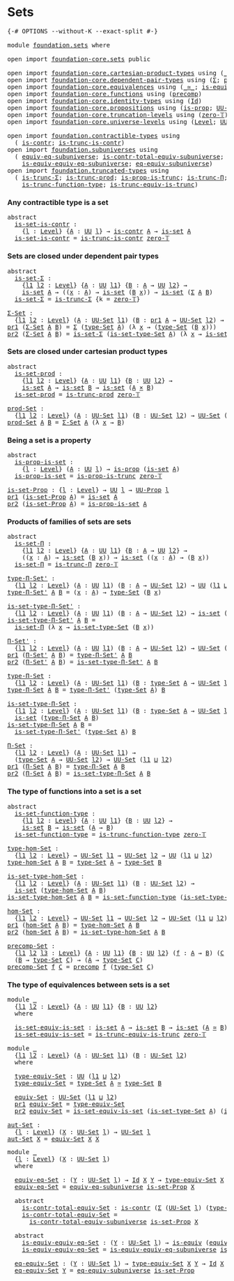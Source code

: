 # Sets

<pre class="Agda"><a id="17" class="Symbol">{-#</a> <a id="21" class="Keyword">OPTIONS</a> <a id="29" class="Pragma">--without-K</a> <a id="41" class="Pragma">--exact-split</a> <a id="55" class="Symbol">#-}</a>

<a id="60" class="Keyword">module</a> <a id="67" href="foundation.sets.html" class="Module">foundation.sets</a> <a id="83" class="Keyword">where</a>

<a id="90" class="Keyword">open</a> <a id="95" class="Keyword">import</a> <a id="102" href="foundation-core.sets.html" class="Module">foundation-core.sets</a> <a id="123" class="Keyword">public</a>

<a id="131" class="Keyword">open</a> <a id="136" class="Keyword">import</a> <a id="143" href="foundation-core.cartesian-product-types.html" class="Module">foundation-core.cartesian-product-types</a> <a id="183" class="Keyword">using</a> <a id="189" class="Symbol">(</a><a id="190" href="foundation-core.cartesian-product-types.html#577" class="Function Operator">_×_</a><a id="193" class="Symbol">)</a>
<a id="195" class="Keyword">open</a> <a id="200" class="Keyword">import</a> <a id="207" href="foundation-core.dependent-pair-types.html" class="Module">foundation-core.dependent-pair-types</a> <a id="244" class="Keyword">using</a> <a id="250" class="Symbol">(</a><a id="251" href="foundation-core.dependent-pair-types.html#502" class="Record">Σ</a><a id="252" class="Symbol">;</a> <a id="254" href="foundation-core.dependent-pair-types.html#575" class="InductiveConstructor">pair</a><a id="258" class="Symbol">;</a> <a id="260" href="foundation-core.dependent-pair-types.html#592" class="Field">pr1</a><a id="263" class="Symbol">;</a> <a id="265" href="foundation-core.dependent-pair-types.html#604" class="Field">pr2</a><a id="268" class="Symbol">)</a>
<a id="270" class="Keyword">open</a> <a id="275" class="Keyword">import</a> <a id="282" href="foundation-core.equivalences.html" class="Module">foundation-core.equivalences</a> <a id="311" class="Keyword">using</a> <a id="317" class="Symbol">(</a><a id="318" href="foundation-core.equivalences.html#1607" class="Function Operator">_≃_</a><a id="321" class="Symbol">;</a> <a id="323" href="foundation-core.equivalences.html#1542" class="Function">is-equiv</a><a id="331" class="Symbol">)</a>
<a id="333" class="Keyword">open</a> <a id="338" class="Keyword">import</a> <a id="345" href="foundation-core.functions.html" class="Module">foundation-core.functions</a> <a id="371" class="Keyword">using</a> <a id="377" class="Symbol">(</a><a id="378" href="foundation-core.functions.html#925" class="Function">precomp</a><a id="385" class="Symbol">)</a>
<a id="387" class="Keyword">open</a> <a id="392" class="Keyword">import</a> <a id="399" href="foundation-core.identity-types.html" class="Module">foundation-core.identity-types</a> <a id="430" class="Keyword">using</a> <a id="436" class="Symbol">(</a><a id="437" href="foundation-core.identity-types.html#641" class="Datatype">Id</a><a id="439" class="Symbol">)</a>
<a id="441" class="Keyword">open</a> <a id="446" class="Keyword">import</a> <a id="453" href="foundation-core.propositions.html" class="Module">foundation-core.propositions</a> <a id="482" class="Keyword">using</a> <a id="488" class="Symbol">(</a><a id="489" href="foundation-core.propositions.html#1246" class="Function">is-prop</a><a id="496" class="Symbol">;</a> <a id="498" href="foundation-core.propositions.html#1322" class="Function">UU-Prop</a><a id="505" class="Symbol">)</a>
<a id="507" class="Keyword">open</a> <a id="512" class="Keyword">import</a> <a id="519" href="foundation-core.truncation-levels.html" class="Module">foundation-core.truncation-levels</a> <a id="553" class="Keyword">using</a> <a id="559" class="Symbol">(</a><a id="560" href="foundation-core.truncation-levels.html#479" class="Function">zero-𝕋</a><a id="566" class="Symbol">)</a>
<a id="568" class="Keyword">open</a> <a id="573" class="Keyword">import</a> <a id="580" href="foundation-core.universe-levels.html" class="Module">foundation-core.universe-levels</a> <a id="612" class="Keyword">using</a> <a id="618" class="Symbol">(</a><a id="619" href="Agda.Primitive.html#597" class="Postulate">Level</a><a id="624" class="Symbol">;</a> <a id="626" href="foundation-core.universe-levels.html#222" class="Primitive">UU</a><a id="628" class="Symbol">;</a> <a id="630" href="Agda.Primitive.html#810" class="Primitive Operator">_⊔_</a><a id="633" class="Symbol">)</a>

<a id="636" class="Keyword">open</a> <a id="641" class="Keyword">import</a> <a id="648" href="foundation.contractible-types.html" class="Module">foundation.contractible-types</a> <a id="678" class="Keyword">using</a>
  <a id="686" class="Symbol">(</a> <a id="688" href="foundation-core.contractible-types.html#925" class="Function">is-contr</a><a id="696" class="Symbol">;</a> <a id="698" href="foundation.contractible-types.html#2948" class="Function">is-trunc-is-contr</a><a id="715" class="Symbol">)</a>
<a id="717" class="Keyword">open</a> <a id="722" class="Keyword">import</a> <a id="729" href="foundation.subuniverses.html" class="Module">foundation.subuniverses</a> <a id="753" class="Keyword">using</a>
  <a id="761" class="Symbol">(</a> <a id="763" href="foundation.subuniverses.html#2900" class="Function">equiv-eq-subuniverse</a><a id="783" class="Symbol">;</a> <a id="785" href="foundation.subuniverses.html#3106" class="Function">is-contr-total-equiv-subuniverse</a><a id="817" class="Symbol">;</a>
    <a id="823" href="foundation.subuniverses.html#3486" class="Function">is-equiv-equiv-eq-subuniverse</a><a id="852" class="Symbol">;</a> <a id="854" href="foundation.subuniverses.html#3843" class="Function">eq-equiv-subuniverse</a><a id="874" class="Symbol">)</a>
<a id="876" class="Keyword">open</a> <a id="881" class="Keyword">import</a> <a id="888" href="foundation.truncated-types.html" class="Module">foundation.truncated-types</a> <a id="915" class="Keyword">using</a>
  <a id="923" class="Symbol">(</a> <a id="925" href="foundation-core.truncated-types.html#5519" class="Function">is-trunc-Σ</a><a id="935" class="Symbol">;</a> <a id="937" href="foundation-core.truncated-types.html#6812" class="Function">is-trunc-prod</a><a id="950" class="Symbol">;</a> <a id="952" href="foundation.truncated-types.html#4327" class="Function">is-prop-is-trunc</a><a id="968" class="Symbol">;</a> <a id="970" href="foundation.truncated-types.html#1411" class="Function">is-trunc-Π</a><a id="980" class="Symbol">;</a>
    <a id="986" href="foundation.truncated-types.html#3294" class="Function">is-trunc-function-type</a><a id="1008" class="Symbol">;</a> <a id="1010" href="foundation.truncated-types.html#4898" class="Function">is-trunc-equiv-is-trunc</a><a id="1033" class="Symbol">)</a>
</pre>
### Any contractible type is a set

<pre class="Agda"><a id="1084" class="Keyword">abstract</a>
  <a id="is-set-is-contr"></a><a id="1095" href="foundation.sets.html#1095" class="Function">is-set-is-contr</a> <a id="1111" class="Symbol">:</a>
    <a id="1117" class="Symbol">{</a><a id="1118" href="foundation.sets.html#1118" class="Bound">l</a> <a id="1120" class="Symbol">:</a> <a id="1122" href="Agda.Primitive.html#597" class="Postulate">Level</a><a id="1127" class="Symbol">}</a> <a id="1129" class="Symbol">{</a><a id="1130" href="foundation.sets.html#1130" class="Bound">A</a> <a id="1132" class="Symbol">:</a> <a id="1134" href="foundation-core.universe-levels.html#222" class="Primitive">UU</a> <a id="1137" href="foundation.sets.html#1118" class="Bound">l</a><a id="1138" class="Symbol">}</a> <a id="1140" class="Symbol">→</a> <a id="1142" href="foundation-core.contractible-types.html#925" class="Function">is-contr</a> <a id="1151" href="foundation.sets.html#1130" class="Bound">A</a> <a id="1153" class="Symbol">→</a> <a id="1155" href="foundation-core.sets.html#1099" class="Function">is-set</a> <a id="1162" href="foundation.sets.html#1130" class="Bound">A</a>
  <a id="1166" href="foundation.sets.html#1095" class="Function">is-set-is-contr</a> <a id="1182" class="Symbol">=</a> <a id="1184" href="foundation.contractible-types.html#2948" class="Function">is-trunc-is-contr</a> <a id="1202" href="foundation-core.truncation-levels.html#479" class="Function">zero-𝕋</a>
</pre>
### Sets are closed under dependent pair types

<pre class="Agda"><a id="1270" class="Keyword">abstract</a>
  <a id="is-set-Σ"></a><a id="1281" href="foundation.sets.html#1281" class="Function">is-set-Σ</a> <a id="1290" class="Symbol">:</a>
    <a id="1296" class="Symbol">{</a><a id="1297" href="foundation.sets.html#1297" class="Bound">l1</a> <a id="1300" href="foundation.sets.html#1300" class="Bound">l2</a> <a id="1303" class="Symbol">:</a> <a id="1305" href="Agda.Primitive.html#597" class="Postulate">Level</a><a id="1310" class="Symbol">}</a> <a id="1312" class="Symbol">{</a><a id="1313" href="foundation.sets.html#1313" class="Bound">A</a> <a id="1315" class="Symbol">:</a> <a id="1317" href="foundation-core.universe-levels.html#222" class="Primitive">UU</a> <a id="1320" href="foundation.sets.html#1297" class="Bound">l1</a><a id="1322" class="Symbol">}</a> <a id="1324" class="Symbol">{</a><a id="1325" href="foundation.sets.html#1325" class="Bound">B</a> <a id="1327" class="Symbol">:</a> <a id="1329" href="foundation.sets.html#1313" class="Bound">A</a> <a id="1331" class="Symbol">→</a> <a id="1333" href="foundation-core.universe-levels.html#222" class="Primitive">UU</a> <a id="1336" href="foundation.sets.html#1300" class="Bound">l2</a><a id="1338" class="Symbol">}</a> <a id="1340" class="Symbol">→</a>
    <a id="1346" href="foundation-core.sets.html#1099" class="Function">is-set</a> <a id="1353" href="foundation.sets.html#1313" class="Bound">A</a> <a id="1355" class="Symbol">→</a> <a id="1357" class="Symbol">((</a><a id="1359" href="foundation.sets.html#1359" class="Bound">x</a> <a id="1361" class="Symbol">:</a> <a id="1363" href="foundation.sets.html#1313" class="Bound">A</a><a id="1364" class="Symbol">)</a> <a id="1366" class="Symbol">→</a> <a id="1368" href="foundation-core.sets.html#1099" class="Function">is-set</a> <a id="1375" class="Symbol">(</a><a id="1376" href="foundation.sets.html#1325" class="Bound">B</a> <a id="1378" href="foundation.sets.html#1359" class="Bound">x</a><a id="1379" class="Symbol">))</a> <a id="1382" class="Symbol">→</a> <a id="1384" href="foundation-core.sets.html#1099" class="Function">is-set</a> <a id="1391" class="Symbol">(</a><a id="1392" href="foundation-core.dependent-pair-types.html#502" class="Record">Σ</a> <a id="1394" href="foundation.sets.html#1313" class="Bound">A</a> <a id="1396" href="foundation.sets.html#1325" class="Bound">B</a><a id="1397" class="Symbol">)</a>
  <a id="1401" href="foundation.sets.html#1281" class="Function">is-set-Σ</a> <a id="1410" class="Symbol">=</a> <a id="1412" href="foundation-core.truncated-types.html#5519" class="Function">is-trunc-Σ</a> <a id="1423" class="Symbol">{</a><a id="1424" class="Argument">k</a> <a id="1426" class="Symbol">=</a> <a id="1428" href="foundation-core.truncation-levels.html#479" class="Function">zero-𝕋</a><a id="1434" class="Symbol">}</a>

<a id="Σ-Set"></a><a id="1437" href="foundation.sets.html#1437" class="Function">Σ-Set</a> <a id="1443" class="Symbol">:</a>
  <a id="1447" class="Symbol">{</a><a id="1448" href="foundation.sets.html#1448" class="Bound">l1</a> <a id="1451" href="foundation.sets.html#1451" class="Bound">l2</a> <a id="1454" class="Symbol">:</a> <a id="1456" href="Agda.Primitive.html#597" class="Postulate">Level</a><a id="1461" class="Symbol">}</a> <a id="1463" class="Symbol">(</a><a id="1464" href="foundation.sets.html#1464" class="Bound">A</a> <a id="1466" class="Symbol">:</a> <a id="1468" href="foundation-core.sets.html#1177" class="Function">UU-Set</a> <a id="1475" href="foundation.sets.html#1448" class="Bound">l1</a><a id="1477" class="Symbol">)</a> <a id="1479" class="Symbol">(</a><a id="1480" href="foundation.sets.html#1480" class="Bound">B</a> <a id="1482" class="Symbol">:</a> <a id="1484" href="foundation-core.dependent-pair-types.html#592" class="Field">pr1</a> <a id="1488" href="foundation.sets.html#1464" class="Bound">A</a> <a id="1490" class="Symbol">→</a> <a id="1492" href="foundation-core.sets.html#1177" class="Function">UU-Set</a> <a id="1499" href="foundation.sets.html#1451" class="Bound">l2</a><a id="1501" class="Symbol">)</a> <a id="1503" class="Symbol">→</a> <a id="1505" href="foundation-core.sets.html#1177" class="Function">UU-Set</a> <a id="1512" class="Symbol">(</a><a id="1513" href="foundation.sets.html#1448" class="Bound">l1</a> <a id="1516" href="Agda.Primitive.html#810" class="Primitive Operator">⊔</a> <a id="1518" href="foundation.sets.html#1451" class="Bound">l2</a><a id="1520" class="Symbol">)</a>
<a id="1522" href="foundation-core.dependent-pair-types.html#592" class="Field">pr1</a> <a id="1526" class="Symbol">(</a><a id="1527" href="foundation.sets.html#1437" class="Function">Σ-Set</a> <a id="1533" href="foundation.sets.html#1533" class="Bound">A</a> <a id="1535" href="foundation.sets.html#1535" class="Bound">B</a><a id="1536" class="Symbol">)</a> <a id="1538" class="Symbol">=</a> <a id="1540" href="foundation-core.dependent-pair-types.html#502" class="Record">Σ</a> <a id="1542" class="Symbol">(</a><a id="1543" href="foundation-core.sets.html#1291" class="Function">type-Set</a> <a id="1552" href="foundation.sets.html#1533" class="Bound">A</a><a id="1553" class="Symbol">)</a> <a id="1555" class="Symbol">(λ</a> <a id="1558" href="foundation.sets.html#1558" class="Bound">x</a> <a id="1560" class="Symbol">→</a> <a id="1562" class="Symbol">(</a><a id="1563" href="foundation-core.sets.html#1291" class="Function">type-Set</a> <a id="1572" class="Symbol">(</a><a id="1573" href="foundation.sets.html#1535" class="Bound">B</a> <a id="1575" href="foundation.sets.html#1558" class="Bound">x</a><a id="1576" class="Symbol">)))</a>
<a id="1580" href="foundation-core.dependent-pair-types.html#604" class="Field">pr2</a> <a id="1584" class="Symbol">(</a><a id="1585" href="foundation.sets.html#1437" class="Function">Σ-Set</a> <a id="1591" href="foundation.sets.html#1591" class="Bound">A</a> <a id="1593" href="foundation.sets.html#1593" class="Bound">B</a><a id="1594" class="Symbol">)</a> <a id="1596" class="Symbol">=</a> <a id="1598" href="foundation.sets.html#1281" class="Function">is-set-Σ</a> <a id="1607" class="Symbol">(</a><a id="1608" href="foundation-core.sets.html#1342" class="Function">is-set-type-Set</a> <a id="1624" href="foundation.sets.html#1591" class="Bound">A</a><a id="1625" class="Symbol">)</a> <a id="1627" class="Symbol">(λ</a> <a id="1630" href="foundation.sets.html#1630" class="Bound">x</a> <a id="1632" class="Symbol">→</a> <a id="1634" href="foundation-core.sets.html#1342" class="Function">is-set-type-Set</a> <a id="1650" class="Symbol">(</a><a id="1651" href="foundation.sets.html#1593" class="Bound">B</a> <a id="1653" href="foundation.sets.html#1630" class="Bound">x</a><a id="1654" class="Symbol">))</a>
</pre>
### Sets are closed under cartesian product types

<pre class="Agda"><a id="1721" class="Keyword">abstract</a>
  <a id="is-set-prod"></a><a id="1732" href="foundation.sets.html#1732" class="Function">is-set-prod</a> <a id="1744" class="Symbol">:</a>
    <a id="1750" class="Symbol">{</a><a id="1751" href="foundation.sets.html#1751" class="Bound">l1</a> <a id="1754" href="foundation.sets.html#1754" class="Bound">l2</a> <a id="1757" class="Symbol">:</a> <a id="1759" href="Agda.Primitive.html#597" class="Postulate">Level</a><a id="1764" class="Symbol">}</a> <a id="1766" class="Symbol">{</a><a id="1767" href="foundation.sets.html#1767" class="Bound">A</a> <a id="1769" class="Symbol">:</a> <a id="1771" href="foundation-core.universe-levels.html#222" class="Primitive">UU</a> <a id="1774" href="foundation.sets.html#1751" class="Bound">l1</a><a id="1776" class="Symbol">}</a> <a id="1778" class="Symbol">{</a><a id="1779" href="foundation.sets.html#1779" class="Bound">B</a> <a id="1781" class="Symbol">:</a> <a id="1783" href="foundation-core.universe-levels.html#222" class="Primitive">UU</a> <a id="1786" href="foundation.sets.html#1754" class="Bound">l2</a><a id="1788" class="Symbol">}</a> <a id="1790" class="Symbol">→</a>
    <a id="1796" href="foundation-core.sets.html#1099" class="Function">is-set</a> <a id="1803" href="foundation.sets.html#1767" class="Bound">A</a> <a id="1805" class="Symbol">→</a> <a id="1807" href="foundation-core.sets.html#1099" class="Function">is-set</a> <a id="1814" href="foundation.sets.html#1779" class="Bound">B</a> <a id="1816" class="Symbol">→</a> <a id="1818" href="foundation-core.sets.html#1099" class="Function">is-set</a> <a id="1825" class="Symbol">(</a><a id="1826" href="foundation.sets.html#1767" class="Bound">A</a> <a id="1828" href="foundation-core.cartesian-product-types.html#577" class="Function Operator">×</a> <a id="1830" href="foundation.sets.html#1779" class="Bound">B</a><a id="1831" class="Symbol">)</a>
  <a id="1835" href="foundation.sets.html#1732" class="Function">is-set-prod</a> <a id="1847" class="Symbol">=</a> <a id="1849" href="foundation-core.truncated-types.html#6812" class="Function">is-trunc-prod</a> <a id="1863" href="foundation-core.truncation-levels.html#479" class="Function">zero-𝕋</a>
  
<a id="prod-Set"></a><a id="1873" href="foundation.sets.html#1873" class="Function">prod-Set</a> <a id="1882" class="Symbol">:</a>
  <a id="1886" class="Symbol">{</a><a id="1887" href="foundation.sets.html#1887" class="Bound">l1</a> <a id="1890" href="foundation.sets.html#1890" class="Bound">l2</a> <a id="1893" class="Symbol">:</a> <a id="1895" href="Agda.Primitive.html#597" class="Postulate">Level</a><a id="1900" class="Symbol">}</a> <a id="1902" class="Symbol">(</a><a id="1903" href="foundation.sets.html#1903" class="Bound">A</a> <a id="1905" class="Symbol">:</a> <a id="1907" href="foundation-core.sets.html#1177" class="Function">UU-Set</a> <a id="1914" href="foundation.sets.html#1887" class="Bound">l1</a><a id="1916" class="Symbol">)</a> <a id="1918" class="Symbol">(</a><a id="1919" href="foundation.sets.html#1919" class="Bound">B</a> <a id="1921" class="Symbol">:</a> <a id="1923" href="foundation-core.sets.html#1177" class="Function">UU-Set</a> <a id="1930" href="foundation.sets.html#1890" class="Bound">l2</a><a id="1932" class="Symbol">)</a> <a id="1934" class="Symbol">→</a> <a id="1936" href="foundation-core.sets.html#1177" class="Function">UU-Set</a> <a id="1943" class="Symbol">(</a><a id="1944" href="foundation.sets.html#1887" class="Bound">l1</a> <a id="1947" href="Agda.Primitive.html#810" class="Primitive Operator">⊔</a> <a id="1949" href="foundation.sets.html#1890" class="Bound">l2</a><a id="1951" class="Symbol">)</a>
<a id="1953" href="foundation.sets.html#1873" class="Function">prod-Set</a> <a id="1962" href="foundation.sets.html#1962" class="Bound">A</a> <a id="1964" href="foundation.sets.html#1964" class="Bound">B</a> <a id="1966" class="Symbol">=</a> <a id="1968" href="foundation.sets.html#1437" class="Function">Σ-Set</a> <a id="1974" href="foundation.sets.html#1962" class="Bound">A</a> <a id="1976" class="Symbol">(λ</a> <a id="1979" href="foundation.sets.html#1979" class="Bound">x</a> <a id="1981" class="Symbol">→</a> <a id="1983" href="foundation.sets.html#1964" class="Bound">B</a><a id="1984" class="Symbol">)</a>
</pre>
### Being a set is a property

<pre class="Agda"><a id="2030" class="Keyword">abstract</a>
  <a id="is-prop-is-set"></a><a id="2041" href="foundation.sets.html#2041" class="Function">is-prop-is-set</a> <a id="2056" class="Symbol">:</a>
    <a id="2062" class="Symbol">{</a><a id="2063" href="foundation.sets.html#2063" class="Bound">l</a> <a id="2065" class="Symbol">:</a> <a id="2067" href="Agda.Primitive.html#597" class="Postulate">Level</a><a id="2072" class="Symbol">}</a> <a id="2074" class="Symbol">(</a><a id="2075" href="foundation.sets.html#2075" class="Bound">A</a> <a id="2077" class="Symbol">:</a> <a id="2079" href="foundation-core.universe-levels.html#222" class="Primitive">UU</a> <a id="2082" href="foundation.sets.html#2063" class="Bound">l</a><a id="2083" class="Symbol">)</a> <a id="2085" class="Symbol">→</a> <a id="2087" href="foundation-core.propositions.html#1246" class="Function">is-prop</a> <a id="2095" class="Symbol">(</a><a id="2096" href="foundation-core.sets.html#1099" class="Function">is-set</a> <a id="2103" href="foundation.sets.html#2075" class="Bound">A</a><a id="2104" class="Symbol">)</a>
  <a id="2108" href="foundation.sets.html#2041" class="Function">is-prop-is-set</a> <a id="2123" class="Symbol">=</a> <a id="2125" href="foundation.truncated-types.html#4327" class="Function">is-prop-is-trunc</a> <a id="2142" href="foundation-core.truncation-levels.html#479" class="Function">zero-𝕋</a>

<a id="is-set-Prop"></a><a id="2150" href="foundation.sets.html#2150" class="Function">is-set-Prop</a> <a id="2162" class="Symbol">:</a> <a id="2164" class="Symbol">{</a><a id="2165" href="foundation.sets.html#2165" class="Bound">l</a> <a id="2167" class="Symbol">:</a> <a id="2169" href="Agda.Primitive.html#597" class="Postulate">Level</a><a id="2174" class="Symbol">}</a> <a id="2176" class="Symbol">→</a> <a id="2178" href="foundation-core.universe-levels.html#222" class="Primitive">UU</a> <a id="2181" href="foundation.sets.html#2165" class="Bound">l</a> <a id="2183" class="Symbol">→</a> <a id="2185" href="foundation-core.propositions.html#1322" class="Function">UU-Prop</a> <a id="2193" href="foundation.sets.html#2165" class="Bound">l</a>
<a id="2195" href="foundation-core.dependent-pair-types.html#592" class="Field">pr1</a> <a id="2199" class="Symbol">(</a><a id="2200" href="foundation.sets.html#2150" class="Function">is-set-Prop</a> <a id="2212" href="foundation.sets.html#2212" class="Bound">A</a><a id="2213" class="Symbol">)</a> <a id="2215" class="Symbol">=</a> <a id="2217" href="foundation-core.sets.html#1099" class="Function">is-set</a> <a id="2224" href="foundation.sets.html#2212" class="Bound">A</a>
<a id="2226" href="foundation-core.dependent-pair-types.html#604" class="Field">pr2</a> <a id="2230" class="Symbol">(</a><a id="2231" href="foundation.sets.html#2150" class="Function">is-set-Prop</a> <a id="2243" href="foundation.sets.html#2243" class="Bound">A</a><a id="2244" class="Symbol">)</a> <a id="2246" class="Symbol">=</a> <a id="2248" href="foundation.sets.html#2041" class="Function">is-prop-is-set</a> <a id="2263" href="foundation.sets.html#2243" class="Bound">A</a>
</pre>
### Products of families of sets are sets

<pre class="Agda"><a id="2321" class="Keyword">abstract</a>
  <a id="is-set-Π"></a><a id="2332" href="foundation.sets.html#2332" class="Function">is-set-Π</a> <a id="2341" class="Symbol">:</a>
    <a id="2347" class="Symbol">{</a><a id="2348" href="foundation.sets.html#2348" class="Bound">l1</a> <a id="2351" href="foundation.sets.html#2351" class="Bound">l2</a> <a id="2354" class="Symbol">:</a> <a id="2356" href="Agda.Primitive.html#597" class="Postulate">Level</a><a id="2361" class="Symbol">}</a> <a id="2363" class="Symbol">{</a><a id="2364" href="foundation.sets.html#2364" class="Bound">A</a> <a id="2366" class="Symbol">:</a> <a id="2368" href="foundation-core.universe-levels.html#222" class="Primitive">UU</a> <a id="2371" href="foundation.sets.html#2348" class="Bound">l1</a><a id="2373" class="Symbol">}</a> <a id="2375" class="Symbol">{</a><a id="2376" href="foundation.sets.html#2376" class="Bound">B</a> <a id="2378" class="Symbol">:</a> <a id="2380" href="foundation.sets.html#2364" class="Bound">A</a> <a id="2382" class="Symbol">→</a> <a id="2384" href="foundation-core.universe-levels.html#222" class="Primitive">UU</a> <a id="2387" href="foundation.sets.html#2351" class="Bound">l2</a><a id="2389" class="Symbol">}</a> <a id="2391" class="Symbol">→</a>
    <a id="2397" class="Symbol">((</a><a id="2399" href="foundation.sets.html#2399" class="Bound">x</a> <a id="2401" class="Symbol">:</a> <a id="2403" href="foundation.sets.html#2364" class="Bound">A</a><a id="2404" class="Symbol">)</a> <a id="2406" class="Symbol">→</a> <a id="2408" href="foundation-core.sets.html#1099" class="Function">is-set</a> <a id="2415" class="Symbol">(</a><a id="2416" href="foundation.sets.html#2376" class="Bound">B</a> <a id="2418" href="foundation.sets.html#2399" class="Bound">x</a><a id="2419" class="Symbol">))</a> <a id="2422" class="Symbol">→</a> <a id="2424" href="foundation-core.sets.html#1099" class="Function">is-set</a> <a id="2431" class="Symbol">((</a><a id="2433" href="foundation.sets.html#2433" class="Bound">x</a> <a id="2435" class="Symbol">:</a> <a id="2437" href="foundation.sets.html#2364" class="Bound">A</a><a id="2438" class="Symbol">)</a> <a id="2440" class="Symbol">→</a> <a id="2442" class="Symbol">(</a><a id="2443" href="foundation.sets.html#2376" class="Bound">B</a> <a id="2445" href="foundation.sets.html#2433" class="Bound">x</a><a id="2446" class="Symbol">))</a>
  <a id="2451" href="foundation.sets.html#2332" class="Function">is-set-Π</a> <a id="2460" class="Symbol">=</a> <a id="2462" href="foundation.truncated-types.html#1411" class="Function">is-trunc-Π</a> <a id="2473" href="foundation-core.truncation-levels.html#479" class="Function">zero-𝕋</a>

<a id="type-Π-Set&#39;"></a><a id="2481" href="foundation.sets.html#2481" class="Function">type-Π-Set&#39;</a> <a id="2493" class="Symbol">:</a>
  <a id="2497" class="Symbol">{</a><a id="2498" href="foundation.sets.html#2498" class="Bound">l1</a> <a id="2501" href="foundation.sets.html#2501" class="Bound">l2</a> <a id="2504" class="Symbol">:</a> <a id="2506" href="Agda.Primitive.html#597" class="Postulate">Level</a><a id="2511" class="Symbol">}</a> <a id="2513" class="Symbol">(</a><a id="2514" href="foundation.sets.html#2514" class="Bound">A</a> <a id="2516" class="Symbol">:</a> <a id="2518" href="foundation-core.universe-levels.html#222" class="Primitive">UU</a> <a id="2521" href="foundation.sets.html#2498" class="Bound">l1</a><a id="2523" class="Symbol">)</a> <a id="2525" class="Symbol">(</a><a id="2526" href="foundation.sets.html#2526" class="Bound">B</a> <a id="2528" class="Symbol">:</a> <a id="2530" href="foundation.sets.html#2514" class="Bound">A</a> <a id="2532" class="Symbol">→</a> <a id="2534" href="foundation-core.sets.html#1177" class="Function">UU-Set</a> <a id="2541" href="foundation.sets.html#2501" class="Bound">l2</a><a id="2543" class="Symbol">)</a> <a id="2545" class="Symbol">→</a> <a id="2547" href="foundation-core.universe-levels.html#222" class="Primitive">UU</a> <a id="2550" class="Symbol">(</a><a id="2551" href="foundation.sets.html#2498" class="Bound">l1</a> <a id="2554" href="Agda.Primitive.html#810" class="Primitive Operator">⊔</a> <a id="2556" href="foundation.sets.html#2501" class="Bound">l2</a><a id="2558" class="Symbol">)</a>
<a id="2560" href="foundation.sets.html#2481" class="Function">type-Π-Set&#39;</a> <a id="2572" href="foundation.sets.html#2572" class="Bound">A</a> <a id="2574" href="foundation.sets.html#2574" class="Bound">B</a> <a id="2576" class="Symbol">=</a> <a id="2578" class="Symbol">(</a><a id="2579" href="foundation.sets.html#2579" class="Bound">x</a> <a id="2581" class="Symbol">:</a> <a id="2583" href="foundation.sets.html#2572" class="Bound">A</a><a id="2584" class="Symbol">)</a> <a id="2586" class="Symbol">→</a> <a id="2588" href="foundation-core.sets.html#1291" class="Function">type-Set</a> <a id="2597" class="Symbol">(</a><a id="2598" href="foundation.sets.html#2574" class="Bound">B</a> <a id="2600" href="foundation.sets.html#2579" class="Bound">x</a><a id="2601" class="Symbol">)</a>

<a id="is-set-type-Π-Set&#39;"></a><a id="2604" href="foundation.sets.html#2604" class="Function">is-set-type-Π-Set&#39;</a> <a id="2623" class="Symbol">:</a>
  <a id="2627" class="Symbol">{</a><a id="2628" href="foundation.sets.html#2628" class="Bound">l1</a> <a id="2631" href="foundation.sets.html#2631" class="Bound">l2</a> <a id="2634" class="Symbol">:</a> <a id="2636" href="Agda.Primitive.html#597" class="Postulate">Level</a><a id="2641" class="Symbol">}</a> <a id="2643" class="Symbol">(</a><a id="2644" href="foundation.sets.html#2644" class="Bound">A</a> <a id="2646" class="Symbol">:</a> <a id="2648" href="foundation-core.universe-levels.html#222" class="Primitive">UU</a> <a id="2651" href="foundation.sets.html#2628" class="Bound">l1</a><a id="2653" class="Symbol">)</a> <a id="2655" class="Symbol">(</a><a id="2656" href="foundation.sets.html#2656" class="Bound">B</a> <a id="2658" class="Symbol">:</a> <a id="2660" href="foundation.sets.html#2644" class="Bound">A</a> <a id="2662" class="Symbol">→</a> <a id="2664" href="foundation-core.sets.html#1177" class="Function">UU-Set</a> <a id="2671" href="foundation.sets.html#2631" class="Bound">l2</a><a id="2673" class="Symbol">)</a> <a id="2675" class="Symbol">→</a> <a id="2677" href="foundation-core.sets.html#1099" class="Function">is-set</a> <a id="2684" class="Symbol">(</a><a id="2685" href="foundation.sets.html#2481" class="Function">type-Π-Set&#39;</a> <a id="2697" href="foundation.sets.html#2644" class="Bound">A</a> <a id="2699" href="foundation.sets.html#2656" class="Bound">B</a><a id="2700" class="Symbol">)</a>
<a id="2702" href="foundation.sets.html#2604" class="Function">is-set-type-Π-Set&#39;</a> <a id="2721" href="foundation.sets.html#2721" class="Bound">A</a> <a id="2723" href="foundation.sets.html#2723" class="Bound">B</a> <a id="2725" class="Symbol">=</a>
  <a id="2729" href="foundation.sets.html#2332" class="Function">is-set-Π</a> <a id="2738" class="Symbol">(λ</a> <a id="2741" href="foundation.sets.html#2741" class="Bound">x</a> <a id="2743" class="Symbol">→</a> <a id="2745" href="foundation-core.sets.html#1342" class="Function">is-set-type-Set</a> <a id="2761" class="Symbol">(</a><a id="2762" href="foundation.sets.html#2723" class="Bound">B</a> <a id="2764" href="foundation.sets.html#2741" class="Bound">x</a><a id="2765" class="Symbol">))</a>

<a id="Π-Set&#39;"></a><a id="2769" href="foundation.sets.html#2769" class="Function">Π-Set&#39;</a> <a id="2776" class="Symbol">:</a>
  <a id="2780" class="Symbol">{</a><a id="2781" href="foundation.sets.html#2781" class="Bound">l1</a> <a id="2784" href="foundation.sets.html#2784" class="Bound">l2</a> <a id="2787" class="Symbol">:</a> <a id="2789" href="Agda.Primitive.html#597" class="Postulate">Level</a><a id="2794" class="Symbol">}</a> <a id="2796" class="Symbol">(</a><a id="2797" href="foundation.sets.html#2797" class="Bound">A</a> <a id="2799" class="Symbol">:</a> <a id="2801" href="foundation-core.universe-levels.html#222" class="Primitive">UU</a> <a id="2804" href="foundation.sets.html#2781" class="Bound">l1</a><a id="2806" class="Symbol">)</a> <a id="2808" class="Symbol">(</a><a id="2809" href="foundation.sets.html#2809" class="Bound">B</a> <a id="2811" class="Symbol">:</a> <a id="2813" href="foundation.sets.html#2797" class="Bound">A</a> <a id="2815" class="Symbol">→</a> <a id="2817" href="foundation-core.sets.html#1177" class="Function">UU-Set</a> <a id="2824" href="foundation.sets.html#2784" class="Bound">l2</a><a id="2826" class="Symbol">)</a> <a id="2828" class="Symbol">→</a> <a id="2830" href="foundation-core.sets.html#1177" class="Function">UU-Set</a> <a id="2837" class="Symbol">(</a><a id="2838" href="foundation.sets.html#2781" class="Bound">l1</a> <a id="2841" href="Agda.Primitive.html#810" class="Primitive Operator">⊔</a> <a id="2843" href="foundation.sets.html#2784" class="Bound">l2</a><a id="2845" class="Symbol">)</a>
<a id="2847" href="foundation-core.dependent-pair-types.html#592" class="Field">pr1</a> <a id="2851" class="Symbol">(</a><a id="2852" href="foundation.sets.html#2769" class="Function">Π-Set&#39;</a> <a id="2859" href="foundation.sets.html#2859" class="Bound">A</a> <a id="2861" href="foundation.sets.html#2861" class="Bound">B</a><a id="2862" class="Symbol">)</a> <a id="2864" class="Symbol">=</a> <a id="2866" href="foundation.sets.html#2481" class="Function">type-Π-Set&#39;</a> <a id="2878" href="foundation.sets.html#2859" class="Bound">A</a> <a id="2880" href="foundation.sets.html#2861" class="Bound">B</a>
<a id="2882" href="foundation-core.dependent-pair-types.html#604" class="Field">pr2</a> <a id="2886" class="Symbol">(</a><a id="2887" href="foundation.sets.html#2769" class="Function">Π-Set&#39;</a> <a id="2894" href="foundation.sets.html#2894" class="Bound">A</a> <a id="2896" href="foundation.sets.html#2896" class="Bound">B</a><a id="2897" class="Symbol">)</a> <a id="2899" class="Symbol">=</a> <a id="2901" href="foundation.sets.html#2604" class="Function">is-set-type-Π-Set&#39;</a> <a id="2920" href="foundation.sets.html#2894" class="Bound">A</a> <a id="2922" href="foundation.sets.html#2896" class="Bound">B</a>

<a id="type-Π-Set"></a><a id="2925" href="foundation.sets.html#2925" class="Function">type-Π-Set</a> <a id="2936" class="Symbol">:</a>
  <a id="2940" class="Symbol">{</a><a id="2941" href="foundation.sets.html#2941" class="Bound">l1</a> <a id="2944" href="foundation.sets.html#2944" class="Bound">l2</a> <a id="2947" class="Symbol">:</a> <a id="2949" href="Agda.Primitive.html#597" class="Postulate">Level</a><a id="2954" class="Symbol">}</a> <a id="2956" class="Symbol">(</a><a id="2957" href="foundation.sets.html#2957" class="Bound">A</a> <a id="2959" class="Symbol">:</a> <a id="2961" href="foundation-core.sets.html#1177" class="Function">UU-Set</a> <a id="2968" href="foundation.sets.html#2941" class="Bound">l1</a><a id="2970" class="Symbol">)</a> <a id="2972" class="Symbol">(</a><a id="2973" href="foundation.sets.html#2973" class="Bound">B</a> <a id="2975" class="Symbol">:</a> <a id="2977" href="foundation-core.sets.html#1291" class="Function">type-Set</a> <a id="2986" href="foundation.sets.html#2957" class="Bound">A</a> <a id="2988" class="Symbol">→</a> <a id="2990" href="foundation-core.sets.html#1177" class="Function">UU-Set</a> <a id="2997" href="foundation.sets.html#2944" class="Bound">l2</a><a id="2999" class="Symbol">)</a> <a id="3001" class="Symbol">→</a> <a id="3003" href="foundation-core.universe-levels.html#222" class="Primitive">UU</a> <a id="3006" class="Symbol">(</a><a id="3007" href="foundation.sets.html#2941" class="Bound">l1</a> <a id="3010" href="Agda.Primitive.html#810" class="Primitive Operator">⊔</a> <a id="3012" href="foundation.sets.html#2944" class="Bound">l2</a><a id="3014" class="Symbol">)</a>
<a id="3016" href="foundation.sets.html#2925" class="Function">type-Π-Set</a> <a id="3027" href="foundation.sets.html#3027" class="Bound">A</a> <a id="3029" href="foundation.sets.html#3029" class="Bound">B</a> <a id="3031" class="Symbol">=</a> <a id="3033" href="foundation.sets.html#2481" class="Function">type-Π-Set&#39;</a> <a id="3045" class="Symbol">(</a><a id="3046" href="foundation-core.sets.html#1291" class="Function">type-Set</a> <a id="3055" href="foundation.sets.html#3027" class="Bound">A</a><a id="3056" class="Symbol">)</a> <a id="3058" href="foundation.sets.html#3029" class="Bound">B</a>

<a id="is-set-type-Π-Set"></a><a id="3061" href="foundation.sets.html#3061" class="Function">is-set-type-Π-Set</a> <a id="3079" class="Symbol">:</a>
  <a id="3083" class="Symbol">{</a><a id="3084" href="foundation.sets.html#3084" class="Bound">l1</a> <a id="3087" href="foundation.sets.html#3087" class="Bound">l2</a> <a id="3090" class="Symbol">:</a> <a id="3092" href="Agda.Primitive.html#597" class="Postulate">Level</a><a id="3097" class="Symbol">}</a> <a id="3099" class="Symbol">(</a><a id="3100" href="foundation.sets.html#3100" class="Bound">A</a> <a id="3102" class="Symbol">:</a> <a id="3104" href="foundation-core.sets.html#1177" class="Function">UU-Set</a> <a id="3111" href="foundation.sets.html#3084" class="Bound">l1</a><a id="3113" class="Symbol">)</a> <a id="3115" class="Symbol">(</a><a id="3116" href="foundation.sets.html#3116" class="Bound">B</a> <a id="3118" class="Symbol">:</a> <a id="3120" href="foundation-core.sets.html#1291" class="Function">type-Set</a> <a id="3129" href="foundation.sets.html#3100" class="Bound">A</a> <a id="3131" class="Symbol">→</a> <a id="3133" href="foundation-core.sets.html#1177" class="Function">UU-Set</a> <a id="3140" href="foundation.sets.html#3087" class="Bound">l2</a><a id="3142" class="Symbol">)</a> <a id="3144" class="Symbol">→</a>
  <a id="3148" href="foundation-core.sets.html#1099" class="Function">is-set</a> <a id="3155" class="Symbol">(</a><a id="3156" href="foundation.sets.html#2925" class="Function">type-Π-Set</a> <a id="3167" href="foundation.sets.html#3100" class="Bound">A</a> <a id="3169" href="foundation.sets.html#3116" class="Bound">B</a><a id="3170" class="Symbol">)</a>
<a id="3172" href="foundation.sets.html#3061" class="Function">is-set-type-Π-Set</a> <a id="3190" href="foundation.sets.html#3190" class="Bound">A</a> <a id="3192" href="foundation.sets.html#3192" class="Bound">B</a> <a id="3194" class="Symbol">=</a>
  <a id="3198" href="foundation.sets.html#2604" class="Function">is-set-type-Π-Set&#39;</a> <a id="3217" class="Symbol">(</a><a id="3218" href="foundation-core.sets.html#1291" class="Function">type-Set</a> <a id="3227" href="foundation.sets.html#3190" class="Bound">A</a><a id="3228" class="Symbol">)</a> <a id="3230" href="foundation.sets.html#3192" class="Bound">B</a>

<a id="Π-Set"></a><a id="3233" href="foundation.sets.html#3233" class="Function">Π-Set</a> <a id="3239" class="Symbol">:</a>
  <a id="3243" class="Symbol">{</a><a id="3244" href="foundation.sets.html#3244" class="Bound">l1</a> <a id="3247" href="foundation.sets.html#3247" class="Bound">l2</a> <a id="3250" class="Symbol">:</a> <a id="3252" href="Agda.Primitive.html#597" class="Postulate">Level</a><a id="3257" class="Symbol">}</a> <a id="3259" class="Symbol">(</a><a id="3260" href="foundation.sets.html#3260" class="Bound">A</a> <a id="3262" class="Symbol">:</a> <a id="3264" href="foundation-core.sets.html#1177" class="Function">UU-Set</a> <a id="3271" href="foundation.sets.html#3244" class="Bound">l1</a><a id="3273" class="Symbol">)</a> <a id="3275" class="Symbol">→</a>
  <a id="3279" class="Symbol">(</a><a id="3280" href="foundation-core.sets.html#1291" class="Function">type-Set</a> <a id="3289" href="foundation.sets.html#3260" class="Bound">A</a> <a id="3291" class="Symbol">→</a> <a id="3293" href="foundation-core.sets.html#1177" class="Function">UU-Set</a> <a id="3300" href="foundation.sets.html#3247" class="Bound">l2</a><a id="3302" class="Symbol">)</a> <a id="3304" class="Symbol">→</a> <a id="3306" href="foundation-core.sets.html#1177" class="Function">UU-Set</a> <a id="3313" class="Symbol">(</a><a id="3314" href="foundation.sets.html#3244" class="Bound">l1</a> <a id="3317" href="Agda.Primitive.html#810" class="Primitive Operator">⊔</a> <a id="3319" href="foundation.sets.html#3247" class="Bound">l2</a><a id="3321" class="Symbol">)</a>
<a id="3323" href="foundation-core.dependent-pair-types.html#592" class="Field">pr1</a> <a id="3327" class="Symbol">(</a><a id="3328" href="foundation.sets.html#3233" class="Function">Π-Set</a> <a id="3334" href="foundation.sets.html#3334" class="Bound">A</a> <a id="3336" href="foundation.sets.html#3336" class="Bound">B</a><a id="3337" class="Symbol">)</a> <a id="3339" class="Symbol">=</a> <a id="3341" href="foundation.sets.html#2925" class="Function">type-Π-Set</a> <a id="3352" href="foundation.sets.html#3334" class="Bound">A</a> <a id="3354" href="foundation.sets.html#3336" class="Bound">B</a>
<a id="3356" href="foundation-core.dependent-pair-types.html#604" class="Field">pr2</a> <a id="3360" class="Symbol">(</a><a id="3361" href="foundation.sets.html#3233" class="Function">Π-Set</a> <a id="3367" href="foundation.sets.html#3367" class="Bound">A</a> <a id="3369" href="foundation.sets.html#3369" class="Bound">B</a><a id="3370" class="Symbol">)</a> <a id="3372" class="Symbol">=</a> <a id="3374" href="foundation.sets.html#3061" class="Function">is-set-type-Π-Set</a> <a id="3392" href="foundation.sets.html#3367" class="Bound">A</a> <a id="3394" href="foundation.sets.html#3369" class="Bound">B</a>
</pre>
### The type of functions into a set is a set

<pre class="Agda"><a id="3456" class="Keyword">abstract</a>
  <a id="is-set-function-type"></a><a id="3467" href="foundation.sets.html#3467" class="Function">is-set-function-type</a> <a id="3488" class="Symbol">:</a>
    <a id="3494" class="Symbol">{</a><a id="3495" href="foundation.sets.html#3495" class="Bound">l1</a> <a id="3498" href="foundation.sets.html#3498" class="Bound">l2</a> <a id="3501" class="Symbol">:</a> <a id="3503" href="Agda.Primitive.html#597" class="Postulate">Level</a><a id="3508" class="Symbol">}</a> <a id="3510" class="Symbol">{</a><a id="3511" href="foundation.sets.html#3511" class="Bound">A</a> <a id="3513" class="Symbol">:</a> <a id="3515" href="foundation-core.universe-levels.html#222" class="Primitive">UU</a> <a id="3518" href="foundation.sets.html#3495" class="Bound">l1</a><a id="3520" class="Symbol">}</a> <a id="3522" class="Symbol">{</a><a id="3523" href="foundation.sets.html#3523" class="Bound">B</a> <a id="3525" class="Symbol">:</a> <a id="3527" href="foundation-core.universe-levels.html#222" class="Primitive">UU</a> <a id="3530" href="foundation.sets.html#3498" class="Bound">l2</a><a id="3532" class="Symbol">}</a> <a id="3534" class="Symbol">→</a>
    <a id="3540" href="foundation-core.sets.html#1099" class="Function">is-set</a> <a id="3547" href="foundation.sets.html#3523" class="Bound">B</a> <a id="3549" class="Symbol">→</a> <a id="3551" href="foundation-core.sets.html#1099" class="Function">is-set</a> <a id="3558" class="Symbol">(</a><a id="3559" href="foundation.sets.html#3511" class="Bound">A</a> <a id="3561" class="Symbol">→</a> <a id="3563" href="foundation.sets.html#3523" class="Bound">B</a><a id="3564" class="Symbol">)</a>
  <a id="3568" href="foundation.sets.html#3467" class="Function">is-set-function-type</a> <a id="3589" class="Symbol">=</a> <a id="3591" href="foundation.truncated-types.html#3294" class="Function">is-trunc-function-type</a> <a id="3614" href="foundation-core.truncation-levels.html#479" class="Function">zero-𝕋</a>

<a id="type-hom-Set"></a><a id="3622" href="foundation.sets.html#3622" class="Function">type-hom-Set</a> <a id="3635" class="Symbol">:</a>
  <a id="3639" class="Symbol">{</a><a id="3640" href="foundation.sets.html#3640" class="Bound">l1</a> <a id="3643" href="foundation.sets.html#3643" class="Bound">l2</a> <a id="3646" class="Symbol">:</a> <a id="3648" href="Agda.Primitive.html#597" class="Postulate">Level</a><a id="3653" class="Symbol">}</a> <a id="3655" class="Symbol">→</a> <a id="3657" href="foundation-core.sets.html#1177" class="Function">UU-Set</a> <a id="3664" href="foundation.sets.html#3640" class="Bound">l1</a> <a id="3667" class="Symbol">→</a> <a id="3669" href="foundation-core.sets.html#1177" class="Function">UU-Set</a> <a id="3676" href="foundation.sets.html#3643" class="Bound">l2</a> <a id="3679" class="Symbol">→</a> <a id="3681" href="foundation-core.universe-levels.html#222" class="Primitive">UU</a> <a id="3684" class="Symbol">(</a><a id="3685" href="foundation.sets.html#3640" class="Bound">l1</a> <a id="3688" href="Agda.Primitive.html#810" class="Primitive Operator">⊔</a> <a id="3690" href="foundation.sets.html#3643" class="Bound">l2</a><a id="3692" class="Symbol">)</a>
<a id="3694" href="foundation.sets.html#3622" class="Function">type-hom-Set</a> <a id="3707" href="foundation.sets.html#3707" class="Bound">A</a> <a id="3709" href="foundation.sets.html#3709" class="Bound">B</a> <a id="3711" class="Symbol">=</a> <a id="3713" href="foundation-core.sets.html#1291" class="Function">type-Set</a> <a id="3722" href="foundation.sets.html#3707" class="Bound">A</a> <a id="3724" class="Symbol">→</a> <a id="3726" href="foundation-core.sets.html#1291" class="Function">type-Set</a> <a id="3735" href="foundation.sets.html#3709" class="Bound">B</a>

<a id="is-set-type-hom-Set"></a><a id="3738" href="foundation.sets.html#3738" class="Function">is-set-type-hom-Set</a> <a id="3758" class="Symbol">:</a>
  <a id="3762" class="Symbol">{</a><a id="3763" href="foundation.sets.html#3763" class="Bound">l1</a> <a id="3766" href="foundation.sets.html#3766" class="Bound">l2</a> <a id="3769" class="Symbol">:</a> <a id="3771" href="Agda.Primitive.html#597" class="Postulate">Level</a><a id="3776" class="Symbol">}</a> <a id="3778" class="Symbol">(</a><a id="3779" href="foundation.sets.html#3779" class="Bound">A</a> <a id="3781" class="Symbol">:</a> <a id="3783" href="foundation-core.sets.html#1177" class="Function">UU-Set</a> <a id="3790" href="foundation.sets.html#3763" class="Bound">l1</a><a id="3792" class="Symbol">)</a> <a id="3794" class="Symbol">(</a><a id="3795" href="foundation.sets.html#3795" class="Bound">B</a> <a id="3797" class="Symbol">:</a> <a id="3799" href="foundation-core.sets.html#1177" class="Function">UU-Set</a> <a id="3806" href="foundation.sets.html#3766" class="Bound">l2</a><a id="3808" class="Symbol">)</a> <a id="3810" class="Symbol">→</a>
  <a id="3814" href="foundation-core.sets.html#1099" class="Function">is-set</a> <a id="3821" class="Symbol">(</a><a id="3822" href="foundation.sets.html#3622" class="Function">type-hom-Set</a> <a id="3835" href="foundation.sets.html#3779" class="Bound">A</a> <a id="3837" href="foundation.sets.html#3795" class="Bound">B</a><a id="3838" class="Symbol">)</a>
<a id="3840" href="foundation.sets.html#3738" class="Function">is-set-type-hom-Set</a> <a id="3860" href="foundation.sets.html#3860" class="Bound">A</a> <a id="3862" href="foundation.sets.html#3862" class="Bound">B</a> <a id="3864" class="Symbol">=</a> <a id="3866" href="foundation.sets.html#3467" class="Function">is-set-function-type</a> <a id="3887" class="Symbol">(</a><a id="3888" href="foundation-core.sets.html#1342" class="Function">is-set-type-Set</a> <a id="3904" href="foundation.sets.html#3862" class="Bound">B</a><a id="3905" class="Symbol">)</a>

<a id="hom-Set"></a><a id="3908" href="foundation.sets.html#3908" class="Function">hom-Set</a> <a id="3916" class="Symbol">:</a>
  <a id="3920" class="Symbol">{</a><a id="3921" href="foundation.sets.html#3921" class="Bound">l1</a> <a id="3924" href="foundation.sets.html#3924" class="Bound">l2</a> <a id="3927" class="Symbol">:</a> <a id="3929" href="Agda.Primitive.html#597" class="Postulate">Level</a><a id="3934" class="Symbol">}</a> <a id="3936" class="Symbol">→</a> <a id="3938" href="foundation-core.sets.html#1177" class="Function">UU-Set</a> <a id="3945" href="foundation.sets.html#3921" class="Bound">l1</a> <a id="3948" class="Symbol">→</a> <a id="3950" href="foundation-core.sets.html#1177" class="Function">UU-Set</a> <a id="3957" href="foundation.sets.html#3924" class="Bound">l2</a> <a id="3960" class="Symbol">→</a> <a id="3962" href="foundation-core.sets.html#1177" class="Function">UU-Set</a> <a id="3969" class="Symbol">(</a><a id="3970" href="foundation.sets.html#3921" class="Bound">l1</a> <a id="3973" href="Agda.Primitive.html#810" class="Primitive Operator">⊔</a> <a id="3975" href="foundation.sets.html#3924" class="Bound">l2</a><a id="3977" class="Symbol">)</a>
<a id="3979" href="foundation-core.dependent-pair-types.html#592" class="Field">pr1</a> <a id="3983" class="Symbol">(</a><a id="3984" href="foundation.sets.html#3908" class="Function">hom-Set</a> <a id="3992" href="foundation.sets.html#3992" class="Bound">A</a> <a id="3994" href="foundation.sets.html#3994" class="Bound">B</a><a id="3995" class="Symbol">)</a> <a id="3997" class="Symbol">=</a> <a id="3999" href="foundation.sets.html#3622" class="Function">type-hom-Set</a> <a id="4012" href="foundation.sets.html#3992" class="Bound">A</a> <a id="4014" href="foundation.sets.html#3994" class="Bound">B</a>
<a id="4016" href="foundation-core.dependent-pair-types.html#604" class="Field">pr2</a> <a id="4020" class="Symbol">(</a><a id="4021" href="foundation.sets.html#3908" class="Function">hom-Set</a> <a id="4029" href="foundation.sets.html#4029" class="Bound">A</a> <a id="4031" href="foundation.sets.html#4031" class="Bound">B</a><a id="4032" class="Symbol">)</a> <a id="4034" class="Symbol">=</a> <a id="4036" href="foundation.sets.html#3738" class="Function">is-set-type-hom-Set</a> <a id="4056" href="foundation.sets.html#4029" class="Bound">A</a> <a id="4058" href="foundation.sets.html#4031" class="Bound">B</a>

<a id="precomp-Set"></a><a id="4061" href="foundation.sets.html#4061" class="Function">precomp-Set</a> <a id="4073" class="Symbol">:</a>
  <a id="4077" class="Symbol">{</a><a id="4078" href="foundation.sets.html#4078" class="Bound">l1</a> <a id="4081" href="foundation.sets.html#4081" class="Bound">l2</a> <a id="4084" href="foundation.sets.html#4084" class="Bound">l3</a> <a id="4087" class="Symbol">:</a> <a id="4089" href="Agda.Primitive.html#597" class="Postulate">Level</a><a id="4094" class="Symbol">}</a> <a id="4096" class="Symbol">{</a><a id="4097" href="foundation.sets.html#4097" class="Bound">A</a> <a id="4099" class="Symbol">:</a> <a id="4101" href="foundation-core.universe-levels.html#222" class="Primitive">UU</a> <a id="4104" href="foundation.sets.html#4078" class="Bound">l1</a><a id="4106" class="Symbol">}</a> <a id="4108" class="Symbol">{</a><a id="4109" href="foundation.sets.html#4109" class="Bound">B</a> <a id="4111" class="Symbol">:</a> <a id="4113" href="foundation-core.universe-levels.html#222" class="Primitive">UU</a> <a id="4116" href="foundation.sets.html#4081" class="Bound">l2</a><a id="4118" class="Symbol">}</a> <a id="4120" class="Symbol">(</a><a id="4121" href="foundation.sets.html#4121" class="Bound">f</a> <a id="4123" class="Symbol">:</a> <a id="4125" href="foundation.sets.html#4097" class="Bound">A</a> <a id="4127" class="Symbol">→</a> <a id="4129" href="foundation.sets.html#4109" class="Bound">B</a><a id="4130" class="Symbol">)</a> <a id="4132" class="Symbol">(</a><a id="4133" href="foundation.sets.html#4133" class="Bound">C</a> <a id="4135" class="Symbol">:</a> <a id="4137" href="foundation-core.sets.html#1177" class="Function">UU-Set</a> <a id="4144" href="foundation.sets.html#4084" class="Bound">l3</a><a id="4146" class="Symbol">)</a> <a id="4148" class="Symbol">→</a>
  <a id="4152" class="Symbol">(</a><a id="4153" href="foundation.sets.html#4109" class="Bound">B</a> <a id="4155" class="Symbol">→</a> <a id="4157" href="foundation-core.sets.html#1291" class="Function">type-Set</a> <a id="4166" href="foundation.sets.html#4133" class="Bound">C</a><a id="4167" class="Symbol">)</a> <a id="4169" class="Symbol">→</a> <a id="4171" class="Symbol">(</a><a id="4172" href="foundation.sets.html#4097" class="Bound">A</a> <a id="4174" class="Symbol">→</a> <a id="4176" href="foundation-core.sets.html#1291" class="Function">type-Set</a> <a id="4185" href="foundation.sets.html#4133" class="Bound">C</a><a id="4186" class="Symbol">)</a>
<a id="4188" href="foundation.sets.html#4061" class="Function">precomp-Set</a> <a id="4200" href="foundation.sets.html#4200" class="Bound">f</a> <a id="4202" href="foundation.sets.html#4202" class="Bound">C</a> <a id="4204" class="Symbol">=</a> <a id="4206" href="foundation-core.functions.html#925" class="Function">precomp</a> <a id="4214" href="foundation.sets.html#4200" class="Bound">f</a> <a id="4216" class="Symbol">(</a><a id="4217" href="foundation-core.sets.html#1291" class="Function">type-Set</a> <a id="4226" href="foundation.sets.html#4202" class="Bound">C</a><a id="4227" class="Symbol">)</a>
</pre>
### The type of equivalences between sets is a set

<pre class="Agda"><a id="4294" class="Keyword">module</a> <a id="4301" href="foundation.sets.html#4301" class="Module">_</a>
  <a id="4305" class="Symbol">{</a><a id="4306" href="foundation.sets.html#4306" class="Bound">l1</a> <a id="4309" href="foundation.sets.html#4309" class="Bound">l2</a> <a id="4312" class="Symbol">:</a> <a id="4314" href="Agda.Primitive.html#597" class="Postulate">Level</a><a id="4319" class="Symbol">}</a> <a id="4321" class="Symbol">{</a><a id="4322" href="foundation.sets.html#4322" class="Bound">A</a> <a id="4324" class="Symbol">:</a> <a id="4326" href="foundation-core.universe-levels.html#222" class="Primitive">UU</a> <a id="4329" href="foundation.sets.html#4306" class="Bound">l1</a><a id="4331" class="Symbol">}</a> <a id="4333" class="Symbol">{</a><a id="4334" href="foundation.sets.html#4334" class="Bound">B</a> <a id="4336" class="Symbol">:</a> <a id="4338" href="foundation-core.universe-levels.html#222" class="Primitive">UU</a> <a id="4341" href="foundation.sets.html#4309" class="Bound">l2</a><a id="4343" class="Symbol">}</a>
  <a id="4347" class="Keyword">where</a>

  <a id="4356" href="foundation.sets.html#4356" class="Function">is-set-equiv-is-set</a> <a id="4376" class="Symbol">:</a> <a id="4378" href="foundation-core.sets.html#1099" class="Function">is-set</a> <a id="4385" href="foundation.sets.html#4322" class="Bound">A</a> <a id="4387" class="Symbol">→</a> <a id="4389" href="foundation-core.sets.html#1099" class="Function">is-set</a> <a id="4396" href="foundation.sets.html#4334" class="Bound">B</a> <a id="4398" class="Symbol">→</a> <a id="4400" href="foundation-core.sets.html#1099" class="Function">is-set</a> <a id="4407" class="Symbol">(</a><a id="4408" href="foundation.sets.html#4322" class="Bound">A</a> <a id="4410" href="foundation-core.equivalences.html#1607" class="Function Operator">≃</a> <a id="4412" href="foundation.sets.html#4334" class="Bound">B</a><a id="4413" class="Symbol">)</a>
  <a id="4417" href="foundation.sets.html#4356" class="Function">is-set-equiv-is-set</a> <a id="4437" class="Symbol">=</a> <a id="4439" href="foundation.truncated-types.html#4898" class="Function">is-trunc-equiv-is-trunc</a> <a id="4463" href="foundation-core.truncation-levels.html#479" class="Function">zero-𝕋</a>

<a id="4471" class="Keyword">module</a> <a id="4478" href="foundation.sets.html#4478" class="Module">_</a>
  <a id="4482" class="Symbol">{</a><a id="4483" href="foundation.sets.html#4483" class="Bound">l1</a> <a id="4486" href="foundation.sets.html#4486" class="Bound">l2</a> <a id="4489" class="Symbol">:</a> <a id="4491" href="Agda.Primitive.html#597" class="Postulate">Level</a><a id="4496" class="Symbol">}</a> <a id="4498" class="Symbol">(</a><a id="4499" href="foundation.sets.html#4499" class="Bound">A</a> <a id="4501" class="Symbol">:</a> <a id="4503" href="foundation-core.sets.html#1177" class="Function">UU-Set</a> <a id="4510" href="foundation.sets.html#4483" class="Bound">l1</a><a id="4512" class="Symbol">)</a> <a id="4514" class="Symbol">(</a><a id="4515" href="foundation.sets.html#4515" class="Bound">B</a> <a id="4517" class="Symbol">:</a> <a id="4519" href="foundation-core.sets.html#1177" class="Function">UU-Set</a> <a id="4526" href="foundation.sets.html#4486" class="Bound">l2</a><a id="4528" class="Symbol">)</a>
  <a id="4532" class="Keyword">where</a>
  
  <a id="4543" href="foundation.sets.html#4543" class="Function">type-equiv-Set</a> <a id="4558" class="Symbol">:</a> <a id="4560" href="foundation-core.universe-levels.html#222" class="Primitive">UU</a> <a id="4563" class="Symbol">(</a><a id="4564" href="foundation.sets.html#4483" class="Bound">l1</a> <a id="4567" href="Agda.Primitive.html#810" class="Primitive Operator">⊔</a> <a id="4569" href="foundation.sets.html#4486" class="Bound">l2</a><a id="4571" class="Symbol">)</a>
  <a id="4575" href="foundation.sets.html#4543" class="Function">type-equiv-Set</a> <a id="4590" class="Symbol">=</a> <a id="4592" href="foundation-core.sets.html#1291" class="Function">type-Set</a> <a id="4601" href="foundation.sets.html#4499" class="Bound">A</a> <a id="4603" href="foundation-core.equivalences.html#1607" class="Function Operator">≃</a> <a id="4605" href="foundation-core.sets.html#1291" class="Function">type-Set</a> <a id="4614" href="foundation.sets.html#4515" class="Bound">B</a>

  <a id="4619" href="foundation.sets.html#4619" class="Function">equiv-Set</a> <a id="4629" class="Symbol">:</a> <a id="4631" href="foundation-core.sets.html#1177" class="Function">UU-Set</a> <a id="4638" class="Symbol">(</a><a id="4639" href="foundation.sets.html#4483" class="Bound">l1</a> <a id="4642" href="Agda.Primitive.html#810" class="Primitive Operator">⊔</a> <a id="4644" href="foundation.sets.html#4486" class="Bound">l2</a><a id="4646" class="Symbol">)</a>
  <a id="4650" href="foundation-core.dependent-pair-types.html#592" class="Field">pr1</a> <a id="4654" href="foundation.sets.html#4619" class="Function">equiv-Set</a> <a id="4664" class="Symbol">=</a> <a id="4666" href="foundation.sets.html#4543" class="Function">type-equiv-Set</a>
  <a id="4683" href="foundation-core.dependent-pair-types.html#604" class="Field">pr2</a> <a id="4687" href="foundation.sets.html#4619" class="Function">equiv-Set</a> <a id="4697" class="Symbol">=</a> <a id="4699" href="foundation.sets.html#4356" class="Function">is-set-equiv-is-set</a> <a id="4719" class="Symbol">(</a><a id="4720" href="foundation-core.sets.html#1342" class="Function">is-set-type-Set</a> <a id="4736" href="foundation.sets.html#4499" class="Bound">A</a><a id="4737" class="Symbol">)</a> <a id="4739" class="Symbol">(</a><a id="4740" href="foundation-core.sets.html#1342" class="Function">is-set-type-Set</a> <a id="4756" href="foundation.sets.html#4515" class="Bound">B</a><a id="4757" class="Symbol">)</a>

<a id="aut-Set"></a><a id="4760" href="foundation.sets.html#4760" class="Function">aut-Set</a> <a id="4768" class="Symbol">:</a>
  <a id="4772" class="Symbol">{</a><a id="4773" href="foundation.sets.html#4773" class="Bound">l</a> <a id="4775" class="Symbol">:</a> <a id="4777" href="Agda.Primitive.html#597" class="Postulate">Level</a><a id="4782" class="Symbol">}</a> <a id="4784" class="Symbol">(</a><a id="4785" href="foundation.sets.html#4785" class="Bound">X</a> <a id="4787" class="Symbol">:</a> <a id="4789" href="foundation-core.sets.html#1177" class="Function">UU-Set</a> <a id="4796" href="foundation.sets.html#4773" class="Bound">l</a><a id="4797" class="Symbol">)</a> <a id="4799" class="Symbol">→</a> <a id="4801" href="foundation-core.sets.html#1177" class="Function">UU-Set</a> <a id="4808" href="foundation.sets.html#4773" class="Bound">l</a>
<a id="4810" href="foundation.sets.html#4760" class="Function">aut-Set</a> <a id="4818" href="foundation.sets.html#4818" class="Bound">X</a> <a id="4820" class="Symbol">=</a> <a id="4822" href="foundation.sets.html#4619" class="Function">equiv-Set</a> <a id="4832" href="foundation.sets.html#4818" class="Bound">X</a> <a id="4834" href="foundation.sets.html#4818" class="Bound">X</a>
</pre>
<pre class="Agda"><a id="4849" class="Keyword">module</a> <a id="4856" href="foundation.sets.html#4856" class="Module">_</a>
  <a id="4860" class="Symbol">{</a><a id="4861" href="foundation.sets.html#4861" class="Bound">l</a> <a id="4863" class="Symbol">:</a> <a id="4865" href="Agda.Primitive.html#597" class="Postulate">Level</a><a id="4870" class="Symbol">}</a> <a id="4872" class="Symbol">(</a><a id="4873" href="foundation.sets.html#4873" class="Bound">X</a> <a id="4875" class="Symbol">:</a> <a id="4877" href="foundation-core.sets.html#1177" class="Function">UU-Set</a> <a id="4884" href="foundation.sets.html#4861" class="Bound">l</a><a id="4885" class="Symbol">)</a>
  <a id="4889" class="Keyword">where</a>

  <a id="4898" href="foundation.sets.html#4898" class="Function">equiv-eq-Set</a> <a id="4911" class="Symbol">:</a> <a id="4913" class="Symbol">(</a><a id="4914" href="foundation.sets.html#4914" class="Bound">Y</a> <a id="4916" class="Symbol">:</a> <a id="4918" href="foundation-core.sets.html#1177" class="Function">UU-Set</a> <a id="4925" href="foundation.sets.html#4861" class="Bound">l</a><a id="4926" class="Symbol">)</a> <a id="4928" class="Symbol">→</a> <a id="4930" href="foundation-core.identity-types.html#641" class="Datatype">Id</a> <a id="4933" href="foundation.sets.html#4873" class="Bound">X</a> <a id="4935" href="foundation.sets.html#4914" class="Bound">Y</a> <a id="4937" class="Symbol">→</a> <a id="4939" href="foundation.sets.html#4543" class="Function">type-equiv-Set</a> <a id="4954" href="foundation.sets.html#4873" class="Bound">X</a> <a id="4956" href="foundation.sets.html#4914" class="Bound">Y</a>
  <a id="4960" href="foundation.sets.html#4898" class="Function">equiv-eq-Set</a> <a id="4973" class="Symbol">=</a> <a id="4975" href="foundation.subuniverses.html#2900" class="Function">equiv-eq-subuniverse</a> <a id="4996" href="foundation.sets.html#2150" class="Function">is-set-Prop</a> <a id="5008" href="foundation.sets.html#4873" class="Bound">X</a>
  
  <a id="5015" class="Keyword">abstract</a>
    <a id="5028" href="foundation.sets.html#5028" class="Function">is-contr-total-equiv-Set</a> <a id="5053" class="Symbol">:</a> <a id="5055" href="foundation-core.contractible-types.html#925" class="Function">is-contr</a> <a id="5064" class="Symbol">(</a><a id="5065" href="foundation-core.dependent-pair-types.html#502" class="Record">Σ</a> <a id="5067" class="Symbol">(</a><a id="5068" href="foundation-core.sets.html#1177" class="Function">UU-Set</a> <a id="5075" href="foundation.sets.html#4861" class="Bound">l</a><a id="5076" class="Symbol">)</a> <a id="5078" class="Symbol">(</a><a id="5079" href="foundation.sets.html#4543" class="Function">type-equiv-Set</a> <a id="5094" href="foundation.sets.html#4873" class="Bound">X</a><a id="5095" class="Symbol">))</a>
    <a id="5102" href="foundation.sets.html#5028" class="Function">is-contr-total-equiv-Set</a> <a id="5127" class="Symbol">=</a>
      <a id="5135" href="foundation.subuniverses.html#3106" class="Function">is-contr-total-equiv-subuniverse</a> <a id="5168" href="foundation.sets.html#2150" class="Function">is-set-Prop</a> <a id="5180" href="foundation.sets.html#4873" class="Bound">X</a>

  <a id="5185" class="Keyword">abstract</a>
    <a id="5198" href="foundation.sets.html#5198" class="Function">is-equiv-equiv-eq-Set</a> <a id="5220" class="Symbol">:</a> <a id="5222" class="Symbol">(</a><a id="5223" href="foundation.sets.html#5223" class="Bound">Y</a> <a id="5225" class="Symbol">:</a> <a id="5227" href="foundation-core.sets.html#1177" class="Function">UU-Set</a> <a id="5234" href="foundation.sets.html#4861" class="Bound">l</a><a id="5235" class="Symbol">)</a> <a id="5237" class="Symbol">→</a> <a id="5239" href="foundation-core.equivalences.html#1542" class="Function">is-equiv</a> <a id="5248" class="Symbol">(</a><a id="5249" href="foundation.sets.html#4898" class="Function">equiv-eq-Set</a> <a id="5262" href="foundation.sets.html#5223" class="Bound">Y</a><a id="5263" class="Symbol">)</a>
    <a id="5269" href="foundation.sets.html#5198" class="Function">is-equiv-equiv-eq-Set</a> <a id="5291" class="Symbol">=</a> <a id="5293" href="foundation.subuniverses.html#3486" class="Function">is-equiv-equiv-eq-subuniverse</a> <a id="5323" href="foundation.sets.html#2150" class="Function">is-set-Prop</a> <a id="5335" href="foundation.sets.html#4873" class="Bound">X</a>

  <a id="5340" href="foundation.sets.html#5340" class="Function">eq-equiv-Set</a> <a id="5353" class="Symbol">:</a> <a id="5355" class="Symbol">(</a><a id="5356" href="foundation.sets.html#5356" class="Bound">Y</a> <a id="5358" class="Symbol">:</a> <a id="5360" href="foundation-core.sets.html#1177" class="Function">UU-Set</a> <a id="5367" href="foundation.sets.html#4861" class="Bound">l</a><a id="5368" class="Symbol">)</a> <a id="5370" class="Symbol">→</a> <a id="5372" href="foundation.sets.html#4543" class="Function">type-equiv-Set</a> <a id="5387" href="foundation.sets.html#4873" class="Bound">X</a> <a id="5389" href="foundation.sets.html#5356" class="Bound">Y</a> <a id="5391" class="Symbol">→</a> <a id="5393" href="foundation-core.identity-types.html#641" class="Datatype">Id</a> <a id="5396" href="foundation.sets.html#4873" class="Bound">X</a> <a id="5398" href="foundation.sets.html#5356" class="Bound">Y</a>
  <a id="5402" href="foundation.sets.html#5340" class="Function">eq-equiv-Set</a> <a id="5415" href="foundation.sets.html#5415" class="Bound">Y</a> <a id="5417" class="Symbol">=</a> <a id="5419" href="foundation.subuniverses.html#3843" class="Function">eq-equiv-subuniverse</a> <a id="5440" href="foundation.sets.html#2150" class="Function">is-set-Prop</a>
</pre>